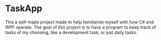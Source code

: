 # TaskApp
This a self-made project made to help familiarize myself with how C# and WPF operate. The goal of this project is to have a program to keep track of tasks of my choosing, like a development task, or just daily tasks.

